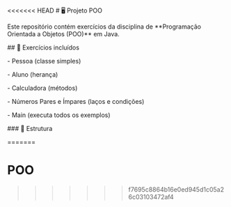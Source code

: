 <<<<<<< HEAD
\# 🖥️ Projeto POO



Este repositório contém exercícios da disciplina de \*\*Programação Orientada a Objetos (POO)\*\* em Java.



\## 🚀 Exercícios incluídos

\- Pessoa (classe simples)

\- Aluno (herança)

\- Calculadora (métodos)

\- Números Pares e Ímpares (laços e condições)

\- Main (executa todos os exemplos)



\### 📂 Estrutura



=======
# POO
>>>>>>> f7695c8864b16e0ed945d1c05a26c03103472af4
